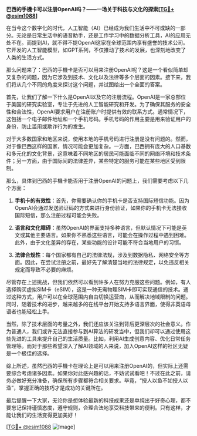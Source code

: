 **巴西的手機卡可以注册OpenAI吗？——一场关于科技与文化的探索[[TG💪+ @esim1088](https://t.me/s/esim1088)]**

在当今这个数字化的时代，人工智能（AI）已经成为我们生活中不可或缺的一部分。无论是日常生活中的语音助手，还是工作学习中的数据分析工具，AI的应用无处不在。而提到AI，就不得不提OpenAI这家在全球范围内享有盛誉的技术公司。它开发的人工智能模型，如GPT系列，不仅推动了技术的发展，也深刻地改变了人类的生活方式。

那么问题来了：巴西的手機卡是否可以用来注册OpenAI呢？这是一个看似简单却又复杂的问题，因为它涉及到技术、文化以及法律等多个层面的因素。接下来，我们将从几个不同的角度来探讨这个问题，并试图给出一个全面的答案。

首先，让我们了解一下什么是OpenAI以及它的注册流程。OpenAI是一家总部位于美国的研究实验室，专注于先进的人工智能研究和开发。为了确保其服务的安全性和合法性，OpenAI要求用户在注册账户时提供有效的联系方式。通常情况下，这包括一个电子邮件地址和一个手机号码。手机号码的作用主要是用来验证用户的身份，防止滥用或欺诈行为的发生。

对于大多数国家和地区来说，使用本地的手机号码进行注册是没有问题的。然而，对于像巴西这样的国家，情况可能会更加复杂。一方面，巴西拥有庞大的人口基数和多元化的文化背景，这意味着不同地区的居民可能面临不同的网络环境和技术条件；另一方面，由于国际间的法律差异，某些特定的服务可能在某些地区受到限制。

那么，具体到巴西的手機卡能否用于注册OpenAI的问题上，我们需要考虑以下几个方面：

1. **手机卡的有效性**：首先，你需要确认你的手机卡是否支持国际短信功能。因为OpenAI会通过发送验证码的方式来进行身份验证，如果你的手机卡无法接收国际短信，那么注册过程可能会失败。

2. **语言和文化障碍**：虽然OpenAI的界面支持多种语言，但默认情况下可能是英文或其他主要语言。如果你不熟悉这些语言，可能会在操作过程中遇到困难。此外，由于文化差异的存在，某些功能的设计可能不符合当地用户的习惯。

3. **法律合规性**：每个国家都有自己的法律法规，涉及到数据隐私、网络安全等方面。因此，在尝试注册之前，最好先了解清楚当地的法律规定，以免违反相关规定而导致不必要的麻烦。

尽管存在上述挑战，但我们依然可以看到许多人在努力克服这些问题。例如，有人选择购买虚拟SIM卡（eSIM），这是一种无需物理SIM卡即可实现通信的技术。通过这种方式，用户可以在全球范围内自由切换运营商，从而解决地域限制的问题。同时，随着技术的进步，越来越多的在线平台开始支持多语言界面，使得非英语母语者也能轻松上手。

当然，除了技术层面的考量之外，我们还应该关注到背后更深层次的社会意义。作为普通人，我们或许无法直接参与到AI算法的研发当中，但我们却可以通过使用这些先进的工具来提升自己的生活质量。比如，利用AI生成创意内容、优化日常任务管理等。而对于那些希望深入了解AI领域的人来说，加入OpenAI这样的社区无疑是一个极佳的选择。

综上所述，虽然巴西的手機卡在理论上是可以用来注册OpenAI的，但实际上还需要综合考虑诸多因素。如果你对此感兴趣的话，不妨试试看吧！不过在此之前，请务必做好充分准备，确保所有步骤都符合相关要求。毕竟，“授人以鱼不如授人以渔”，掌握正确的技巧才是成功的关键所在。

最后提醒一下大家，无论你是想体验最新的科技成果还是单纯出于好奇心理，都不要忘记保持谨慎态度，遵守规则，合理合法地享受科技带来的便利。只有这样，才能让我们的生活变得更加美好！

[[TG💪+ @esim1088](https://t.me/s/esim1088) ![Image](https://i.postimg.cc/4NQfJmqS/Snipaste-2025-05-13-00-14-12.png)]